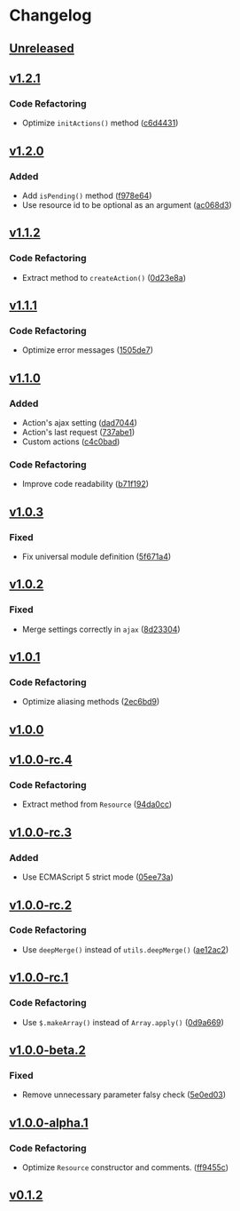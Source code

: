 # Changelog

## [Unreleased]

## [v1.2.1]

### Code Refactoring

- Optimize `initActions()` method ([c6d4431](https://github.com/nick-lai/jquery-resource/commit/c6d44315383a39d2b262653cd7a523aa14f66005))

## [v1.2.0]

### Added

- Add `isPending()` method ([f978e64](https://github.com/nick-lai/jquery-resource/commit/f978e640792d322dc64431ef5943e0f28b1b2ac2))
- Use resource id to be optional as an argument ([ac068d3](https://github.com/nick-lai/jquery-resource/commit/ac068d3673ed8523677d97c5c9dd62113531462f))

## [v1.1.2]

### Code Refactoring

- Extract method to `createAction()` ([0d23e8a](https://github.com/nick-lai/jquery-resource/commit/0d23e8a8d273c7e859182f2d0bac52f7d265c819))

## [v1.1.1]

### Code Refactoring

- Optimize error messages ([1505de7](https://github.com/nick-lai/jquery-resource/commit/1505de7a48c506c8247cbc9269c8631a179dc360))

## [v1.1.0]

### Added

- Action's ajax setting ([dad7044](https://github.com/nick-lai/jquery-resource/commit/dad704498fdb099cabe07313192d217aba85aea2))
- Action's last request ([737abe1](https://github.com/nick-lai/jquery-resource/commit/737abe11efd07d43e1b76fe7af443bd7c4d6f0d1))
- Custom actions ([c4c0bad](https://github.com/nick-lai/jquery-resource/commit/c4c0bad8353c9fae1748e58e26ca796deac1567d))

### Code Refactoring

- Improve code readability ([b71f192](https://github.com/nick-lai/jquery-resource/commit/b71f1920967725ce0037990494c6960e57aaa31c))


## [v1.0.3]

### Fixed

- Fix universal module definition ([5f671a4](https://github.com/nick-lai/jquery-resource/commit/5f671a41290e6fae4ec415a4a9a780ca658e7a39))

## [v1.0.2]

### Fixed

- Merge settings correctly in `ajax` ([8d23304](https://github.com/nick-lai/jquery-resource/commit/8d23304322e93f5fee4d6db300cf50aa53930e3e))

## [v1.0.1]

### Code Refactoring

- Optimize aliasing methods ([2ec6bd9](https://github.com/nick-lai/jquery-resource/commit/2ec6bd9e933a671302b5158a487ca2b25e3645b0))

## [v1.0.0]

## [v1.0.0-rc.4]

### Code Refactoring

- Extract method from `Resource` ([94da0cc](https://github.com/nick-lai/jquery-resource/commit/94da0cc72182128f1674e715077e4f74f8e48037))

## [v1.0.0-rc.3]

### Added

- Use ECMAScript 5 strict mode ([05ee73a](https://github.com/nick-lai/jquery-resource/commit/05ee73a152074109eec3dcc8af6aac1f4e063130))

## [v1.0.0-rc.2]

### Code Refactoring

- Use `deepMerge()` instead of `utils.deepMerge()` ([ae12ac2](https://github.com/nick-lai/jquery-resource/commit/ae12ac2263e89dbac5d7d1e29f93d7c03015a832))

## [v1.0.0-rc.1]

### Code Refactoring

- Use `$.makeArray()` instead of `Array.apply()` ([0d9a669](https://github.com/nick-lai/jquery-resource/commit/0d9a66962c53b52ae56878c7cd83d185c024f15c))

## [v1.0.0-beta.2]

### Fixed

- Remove unnecessary parameter falsy check ([5e0ed03](https://github.com/nick-lai/jquery-resource/commit/5e0ed03e2686d3e1e2f934ff00b8960d82d3a2aa))

## [v1.0.0-alpha.1]

### Code Refactoring

- Optimize `Resource` constructor and comments. ([ff9455c](https://github.com/nick-lai/jquery-resource/commit/ff9455c81bbe4487ac772e8701113e88dce17ca0))

## [v0.1.2]

[unreleased]: https://github.com/nick-lai/jquery-resource/compare/v1.2.1...main
[v1.2.1]: https://github.com/nick-lai/jquery-resource/compare/v1.2.0...v1.2.1
[v1.2.0]: https://github.com/nick-lai/jquery-resource/compare/v1.1.2...v1.2.0
[v1.1.2]: https://github.com/nick-lai/jquery-resource/compare/v1.1.1...v1.1.2
[v1.1.1]: https://github.com/nick-lai/jquery-resource/compare/v1.1.0...v1.1.1
[v1.1.0]: https://github.com/nick-lai/jquery-resource/compare/v1.0.3...v1.1.0
[v1.0.3]: https://github.com/nick-lai/jquery-resource/compare/v1.0.2...v1.0.3
[v1.0.2]: https://github.com/nick-lai/jquery-resource/compare/v1.0.1...v1.0.2
[v1.0.1]: https://github.com/nick-lai/jquery-resource/compare/v1.0.0...v1.0.1
[v1.0.0]: https://github.com/nick-lai/jquery-resource/compare/v1.0.0-rc.4...v1.0.0
[v1.0.0-rc.4]: https://github.com/nick-lai/jquery-resource/compare/v1.0.0-rc.3...v1.0.0-rc.4
[v1.0.0-rc.3]: https://github.com/nick-lai/jquery-resource/compare/v1.0.0-rc.2...v1.0.0-rc.3
[v1.0.0-rc.2]: https://github.com/nick-lai/jquery-resource/compare/v1.0.0-rc.1...v1.0.0-rc.2
[v1.0.0-rc.1]: https://github.com/nick-lai/jquery-resource/compare/v1.0.0-beta.2...v1.0.0-rc.1
[v1.0.0-beta.2]: https://github.com/nick-lai/jquery-resource/compare/v1.0.0-alpha.1...v1.0.0-beta.2
[v1.0.0-alpha.1]: https://github.com/nick-lai/jquery-resource/compare/v0.1.2...v1.0.0-alpha.1
[v0.1.2]: https://github.com/nick-lai/jquery-resource/commit/8d3b5f9a2ea6c8a12ca5ed922df66058f2e1de09
